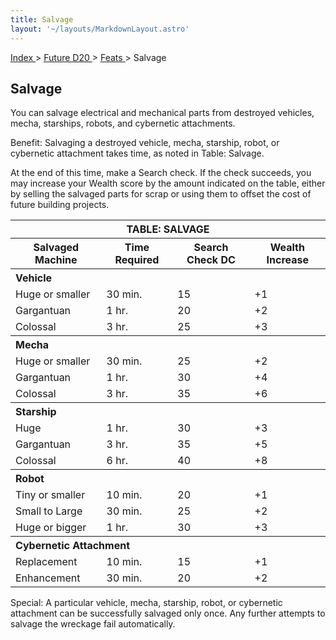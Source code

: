```yaml
---
title: Salvage
layout: '~/layouts/MarkdownLayout.astro'
---
```


[ Index ](/) > [ Future D20 ](/future.d20.srd) > [ Feats ](/future.d20.srd/feats) > Salvage

##  Salvage

You can salvage electrical and mechanical parts from destroyed vehicles,
mecha, starships, robots, and cybernetic attachments.

Benefit: Salvaging a destroyed vehicle, mecha, starship, robot, or cybernetic
attachment takes time, as noted in Table: Salvage.

At the end of this time, make a Search check. If the check succeeds, you may
increase your Wealth score by the amount indicated on the table, either by
selling the salvaged parts for scrap or using them to offset the cost of
future building projects.


<table> <tr> <th colspan="4"> TABLE: SALVAGE </th> </tr> <tr> <th> Salvaged Machine </th> <th> Time Required </th> <th> Search Check DC </th> <th> Wealth Increase </th> </tr> <tr> <th colspan="4" style="text-align: left"> Vehicle </th> </tr> <tr> <td> Huge or smaller </td> <td> 30 min. </td> <td> 15 </td> <td> +1 </td> </tr> <tr class="shaded"> <td> Gargantuan </td> <td> 1 hr. </td> <td> 20 </td> <td> +2 </td> </tr> <tr> <td> Colossal </td> <td> 3 hr. </td> <td> 25 </td> <td> +3 </td> </tr> <tr> <th colspan="4" style="text-align: left"> Mecha </th> </tr> <tr> <td> Huge or smaller </td> <td> 30 min. </td> <td> 25 </td> <td> +2 </td> </tr> <tr class="shaded"> <td> Gargantuan </td> <td> 1 hr. </td> <td> 30 </td> <td> +4 </td> </tr> <tr> <td> Colossal </td> <td> 3 hr. </td> <td> 35 </td> <td> +6 </td> </tr> <tr> <th colspan="4" style="text-align: left"> Starship </th> </tr> <tr> <td> Huge </td> <td> 1 hr. </td> <td> 30 </td> <td> +3 </td> </tr> <tr class="shaded"> <td> Gargantuan </td> <td> 3 hr. </td> <td> 35 </td> <td> +5 </td> </tr> <tr> <td> Colossal </td> <td> 6 hr. </td> <td> 40 </td> <td> +8 </td> </tr> <tr> <th colspan="4" style="text-align: left"> Robot </th> </tr> <tr> <td> Tiny or smaller </td> <td> 10 min. </td> <td> 20 </td> <td> +1 </td> </tr> <tr class="shaded"> <td> Small to Large </td> <td> 30 min. </td> <td> 25 </td> <td> +2 </td> </tr> <tr> <td> Huge or bigger </td> <td> 1 hr. </td> <td> 30 </td> <td> +3 </td> </tr> <tr> <th colspan="4" style="text-align: left"> Cybernetic Attachment </th> </tr> <tr> <td> Replacement </td> <td> 10 min. </td> <td> 15 </td> <td> +1 </td> </tr> <tr class="shaded"> <td> Enhancement </td> <td> 30 min. </td> <td> 20 </td> <td> +2 </td> </tr> </table>


Special: A particular vehicle, mecha, starship, robot, or cybernetic
attachment can be successfully salvaged only once. Any further attempts to
salvage the wreckage fail automatically.

